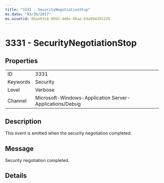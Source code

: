 ```yaml
---
title: "3331 - SecurityNegotiationStop"
ms.date: "03/30/2017"
ms.assetid: 66ae93c8-00d3-4d6e-88ae-6da694285220
---
```

# 3331 - SecurityNegotiationStop
## Properties  
  
|||  
|-|-|  
|ID|3331|  
|Keywords|Security|  
|Level|Verbose|  
|Channel|Microsoft-Windows-Application Server-Applications/Debug|  
  
## Description  
 This event is emitted when the security negotiation completed.  
  
## Message  
 Security negotiation completed.  
  
## Details
